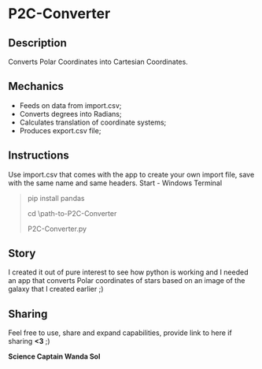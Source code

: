 # P2C-Converter
## Description
Converts Polar Coordinates into Cartesian Coordinates.

## Mechanics
- Feeds on data from import.csv;
- Converts degrees into Radians;
- Calculates translation of coordinate systems;
- Produces export.csv file;

## Instructions
Use import.csv that comes with the app to create your own import file, save with the same name and same headers.
Start - Windows Terminal
> pip install pandas
> 
> cd \path-to-P2C-Converter
> 
> P2C-Converter.py
> 

## Story
I created it out of pure interest to see how python is working and I needed an app that converts Polar coordinates of stars based on an image of the galaxy that I created earlier ;)

## Sharing
Feel free to use, share and expand capabilities, provide link to here if sharing **<3** ;)

**Science Captain Wanda Sol**
